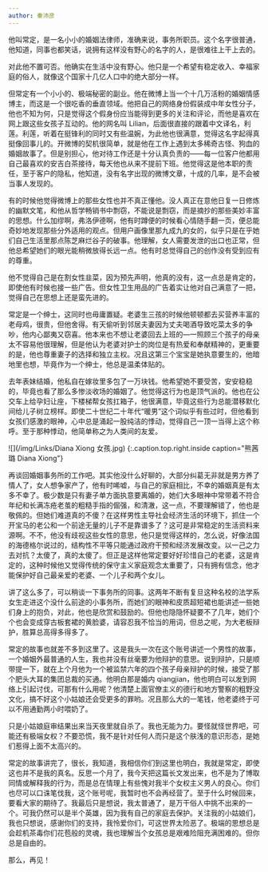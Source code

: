 ```yaml
---
author: 秦沛彦
---
```

他叫常定，是一名小小的婚姻法律师，准确来说，事务所职员。这个名字很普通，他知道，同事也都笑话，说拥有这样没有野心的名字的人，是很难往上干上去的。

对此他不置可否。他确实在生活中没有野心。他只是一个希望有稳定收入、幸福家庭的俗人，就像这个国家十几亿人口中的绝大部分一样。

但常定有一个小小的、极端秘密的副业。他在微博上当一个十几万活粉的婚姻情感博主，而这是一个很吃香的垂直领域。他把自己的网络身份假装成中年女性分子，他也不知为何，只是觉得这个假身份应当能得到更多的关注和评论，而他是喜欢在网上跟这些女孩子互动的。他的网名叫 Lilian，后面很直接的跟着中文译名，利莲。利莲，听着在挺锋利的同时又有些温婉，为此他也很满意，觉得这名字起得真挺像回事儿的。开微博的契机很简单，就是他在工作上遇到太多稀奇古怪、狗血的婚姻故事了。但是别担心，他对待工作还是十分认真负责的——每一位客户他都用自己最喜欢的安吉白茶接待，每天他也从来不提前下班。他觉得这是他本职的责任，至于客户的隐私，他知道，没有名字出现的微博文章，十成的几率，是不会被当事人发现的。

有的时候他觉得微博上的那些女性也并不真正懂他。没人真正在意他日复一日修炼的幽默文笔，和他从哲学畅销书中剽窃，不能说是剽窃，而是摘抄的那些美妙丰富的思想。什么加缪啊，弗洛伊德啊，他有时蹲便的时候看心情随手翻一页，便总能奇妙地发现那些分外适用的观点。但用户画像里那九成九的女的，似乎只是在乎她们自己生活里那点陈芝麻烂谷子的破事。他理解，女人需要发泄的出口也正常，但他总希望她们的眼光能稍微放得长远一点。他有时总觉得自己的创作没有受到应有的尊重。

他不觉得自己是在割女性韭菜，因为预先声明，他真的没有，这一点总是肯定的，即使他有时候也接一些广告。但女性卫生用品的广告着实让他对自己满意了一把，觉得自己在思想上还是蛮先进的。

常定是一个绅士，这同时也毋庸置疑。老婆生三孩的时候他顿顿都去买营养丰富的老母鸡，很贵，但他舍得。有天偷听到邻居夫妻因为丈夫喝酒导致吃菜太多的争吵，他内心鄙夷又窃喜。他本来也不想让老婆回去上班的—一照顾三个孩子的母亲太不容易他很理解，但是他认为老婆对护士的岗位是有热爱和奉献精神的，更重要的是，他也尊重妻子的选择和独立主权。况且这第三个宝宝是她执意要生的，他暗地里也想，毕竟作为一个绅士，他总是温柔体贴的。

去年表妹结婚，他私自在嫁妆里多包了一万块钱。他希望她不要受苦，安安稳稳的，毕竟也看了那么多惨淡收场的婚姻了。他觉得这行为也是顶气派的。他也在公交车上给孕妇让座，下楼梯帮女孩扛箱子，他很满意，毕竟这些行为总能潜移默化间给儿子树立榜样。即使二十世纪二十年代“暖男”这个词似乎有些过时，但他看到女孩们感激的眼神，心中总是涌起一股纯洁的悸动，觉得自己一顶一当得上这个称呼。至于那种悸动，他简单称之为人类间的友爱。

![](/img/Links/Diana Xiong 女孩.jpg)
{:.caption.top.right.inside caption="熊茜璐 Diana Xiong"}

再谈回婚姻事务所的工作吧。其实他没什么好聊的，大部分纠葛无非就是男方养了情人了，女人想争家产了，他有时唏嘘，与自己的家庭相比，不幸的婚姻真是有太多不幸了。极少数是只有妻子单方面执意要离婚的，她们大多眼神中常带着不符合年纪和长满冻疮老茧的粗糙手指的倔强，和清澈，这一点，不要理解错了，他也是敬佩的。但她们难道真的不傻？在这样男性主导社会经济生活的环境下，抓住一个开宝马的老公和一个前途无量的儿子不是靠谱多了？这可是非常稳定的生活资料来源啊。不不，他没有歧视这些女性的意思，他只是觉得这样的，怎么说，好像法国的海德格尔说过的，结构性不平等只能通过政府干预和经济发展改变。以一己之力去对抗？太傻了，真的太傻了。但正是这样他常定要好好珍惜自己的老婆，这是肯定的，这种时候他又觉得传统的保守主义家庭观念太重要了，只有拥有信念，他才能保护好自己最亲爱的老婆、一个儿子和两个女儿。

讲了这么多了，可以稍谈一下事务所的同事。这两年不断有复旦这种名校的法学系女生走进这个没什么前途的小事务所，而她们的眼神和皮质超短裙也能讲述一些她们身上的抱负，对此，他也是欣赏和鼓励的。但他也隐隐怀疑要不了几年，她们个个也会变成穿古板套裙的黄脸婆，请容忍我不恰当的用词，但总之呢，为大老板辩护，胜算总高得多得多了。

常定的故事也就差不多到这里了。这是我头一次在这个账号讲述一个男性的故事，一个婚姻外最普通的人生，我也并没有丝毫要为他辩护的意思。说到辩护，只是顺带提一下，就在上个月他为一个被监禁六年的四个孩子母亲辩护的时候，接受了那个肥头大耳的集团总裁的买通。他明白那是婚内 qiangjian，他也明白可以发到网络上引起讨伐，可那有什么用呢？他清楚上面官僚主义的德行和地方警察的粗野没文化，搞不好这个小姑娘还会受更多的罪哟。况且那么大的一笔钱，他老婆终于可以不用通勤两小时喂奶了。

只是小姑娘庭审结果出来当天夜里就自杀了。我也无能为力。要怪就怪世界吧，可能还有极端女权？不要恐慌，我不是针对任何人而只是这个肤浅的意识形态，是她们惹得上面不太高兴的。

常定的故事讲完了，很长，我知道，我相信你们到这里也明白，我就是常定，即使这也并不是我的真名。反思一个月了，我今天把这篇长文发出来，也不是为了博取同情或解释我的行为，而是总在情理上有些愧对我半个女权主义男人的良心。你们也尽可以口诛笔伐我，这个账号呢，我暂时也不会再经营了。至于什么时候回来，要看大家的期待了。我最后只是想说，我太普通了，是万干俗人中挑不出来的一个。可我仍然可以是半个英雄，因为我有自己的家庭去保护。关注我的小姑娘们，我也只想说，感谢你们的支持，我怜爱你们，可这世界太险恶了。极端的思想总是会趁机茶毒你们花苞般的灵魂，我也理解当个女孩总是艰难险阻充满困难的。但你总是自由的。

那么，再见！
